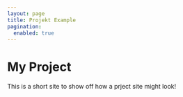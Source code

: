```yaml
---
layout: page
title: Projekt Example
pagination:
  enabled: true
---
```


# My Project

This is a short site to show off how a prject site might look!